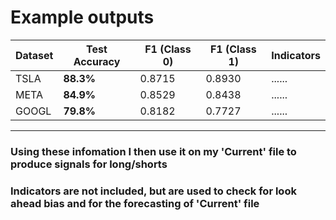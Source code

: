# Example outputs 


| Dataset | Test Accuracy | F1 (Class 0) | F1 (Class 1) | Indicators |
|---------|---------------|--------------|--------------|--------------|
| TSLA    | **88.3%**     | 0.8715       | 0.8930       | ......       |
| META    | **84.9%**     | 0.8529       | 0.8438       | ......       |
| GOOGL   | **79.8%**     | 0.8182       | 0.7727       | ......       |

---

### Using these infomation I then use it on my 'Current' file to produce signals for long/shorts
### Indicators are not included, but are used to check for look ahead bias and for the forecasting of 'Current' file
